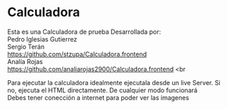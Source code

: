 # Calculadora
Esta es una Calculadora de prueba
Desarrollada por:
<br>
Pedro Iglesias Gutierrez
<br>
Sergio Terán
<br>
https://github.com/stzupa/Calculadora.frontend
<br>
Analía Rojas
<br>
https://github.com/analiarojas2900/Calculadora.frontend
<br

Para ejecutar la calculadora idealmente ejecutala desde un live Server. Si no, ejecuta el HTML directamente. De cualquier modo funcionará
<br>
Debes tener conección a internet para poder ver las imagenes
